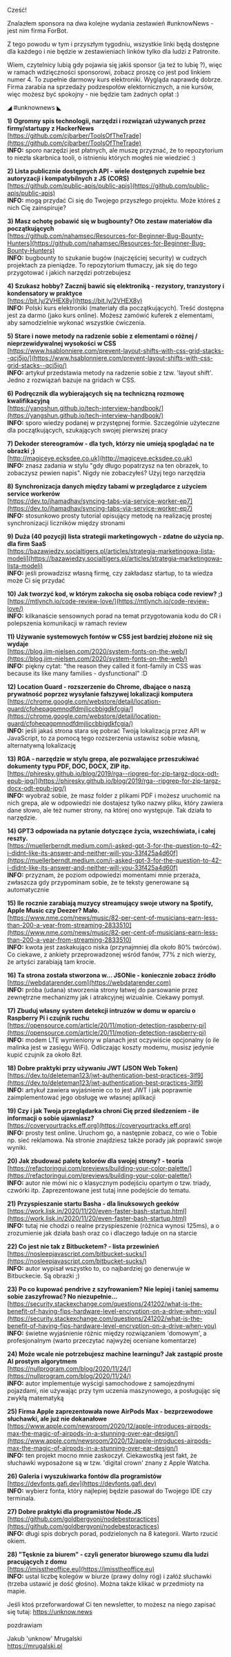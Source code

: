 Cześć!

Znalazłem sponsora na dwa kolejne wydania zestawień #unknowNews - jest nim firma ForBot.

Z tego powodu w tym i przyszłym tygodniu, wszystkie linki będą dostępne dla każdego i nie będzie w zestawieniach linków tylko dla ludzi z Patronite.

Wiem, czytelnicy lubią gdy pojawia się jakiś sponsor (ja też to lubię ?), więc w ramach wdzięczności sponsorowi, zobacz proszę co jest pod linkiem numer 4. To zupełnie darmowy kurs elektroniki. Wygląda naprawdę dobrze. Firma zarabia na sprzedaży podzespołów elektornicznych, a nie kursów, więc możesz być spokojny - nie będzie tam żadnych opłat :)

 

◢ #unknownews ◣


**1) Ogromny spis technologii, narzędzi i rozwiązań używanych przez firmy/startupy z HackerNews**  
[https://github.com/cjbarber/ToolsOfTheTrade](https://github.com/cjbarber/ToolsOfTheTrade)  
**INFO:** sporo narzędzi jest płatnych, ale muszę przyznać, że to repozytorium to niezła skarbnica tooli, o istnieniu których mogłeś nie wiedzieć :)  


**2) Lista publicznie dostępnych API - wiele dostępnych zupełnie bez autoryzacji i kompatybilnych z JS (CORS)**  
[https://github.com/public-apis/public-apis](https://github.com/public-apis/public-apis)  
**INFO:** mogą przydać Ci się do Twojego przyszłego projektu. Może któreś z nich Cię zainspiruje?  


**3) Masz ochotę pobawić się w bugbounty? Oto zestaw materiałów dla początkujących**  
[https://github.com/nahamsec/Resources-for-Beginner-Bug-Bounty-Hunters](https://github.com/nahamsec/Resources-for-Beginner-Bug-Bounty-Hunters)  
**INFO:** bugbounty to szukanie bugów (najczęściej security) w cudzych projektach za pieniądze. To repozytorium tłumaczy, jak się do tego przygotować i jakich narzędzi potrzebujesz  


**4) Szukasz hobby? Zacznij bawić się elektroniką - rezystory, tranzystory i kondensatory w praktyce**  
[https://bit.ly/2VHEX8y](https://bit.ly/2VHEX8y)  
**INFO:** Polski kurs elektroniki (materiały dla początkujących). Treść dostępna jest za darmo (jako kurs online). Możesz zamówić kuferek z elementami, aby samodzielnie wykonać wszystkie ćwiczenia.  


**5) Stare i nowe metody na radzenie sobie z elementami o różnej / nieprzewidywalnej wysokości w CSS**  
[https://www.hsablonniere.com/prevent-layout-shifts-with-css-grid-stacks--qcj5jo/](https://www.hsablonniere.com/prevent-layout-shifts-with-css-grid-stacks--qcj5jo/)  
**INFO:** artykuł przedstawia metody na radzenie sobie z tzw. 'layout shift'. Jedno z rozwiązań bazuje na gridach w CSS.  


**6) Podręcznik dla wybierających się na techniczną rozmowę kwalifikacyjną**  
[https://yangshun.github.io/tech-interview-handbook/](https://yangshun.github.io/tech-interview-handbook/)  
**INFO:** sporo wiedzy podanej w przystępnej formie. Szczególnie użyteczne dla początkujących, szukających swojej pierwszej pracy  


**7) Dekoder stereogramów - dla tych, którzy nie umieją spoglądać na te obrazki ;)**  
[http://magiceye.ecksdee.co.uk](http://magiceye.ecksdee.co.uk)  
**INFO:** znasz zadania w stylu "gdy długo popatrzysz na ten obrazek, to zobaczysz pewien napis". Nigdy nie zobaczyłeś? Użyj tego narzędzia  


**8) Synchronizacja danych między tabami w przeglądarce z użyciem service workerów**  
[https://dev.to/jhamadhav/syncing-tabs-via-service-worker-ep7](https://dev.to/jhamadhav/syncing-tabs-via-service-worker-ep7)  
**INFO:** stosunkowo prosty tutorial opisujący metodę na realizację prostej synchronizacji liczników między stronami  


**9) Duża (40 pozycji) lista strategii marketingowych - zdatne do użycia np. dla firm SaaS**  
[https://bazawiedzy.socialtigers.pl/articles/strategia-marketingowa-lista-modeli](https://bazawiedzy.socialtigers.pl/articles/strategia-marketingowa-lista-modeli)  
**INFO:** jeśli prowadzisz własną firmę, czy zakładasz startup, to ta wiedza może Ci się przydać  


**10) Jak tworzyć kod, w którym zakocha się osoba robiąca code review? ;)**  
[https://mtlynch.io/code-review-love/](https://mtlynch.io/code-review-love/)  
**INFO:** kilkanaście sensownych porad na temat przygotowania kodu do CR i polepszenia komunikacji w ramach review  


**11) Używanie systemowych fontów w CSS jest bardziej złożone niż się wydaje**  
[https://blog.jim-nielsen.com/2020/system-fonts-on-the-web/](https://blog.jim-nielsen.com/2020/system-fonts-on-the-web/)  
**INFO:** piękny cytat: "the reason they called it font-family in CSS was because its like many families - dysfunctional" :D  


**12) Location Guard - rozszerzenie do Chrome, dbające o naszą prywatność poprzez wysyłanie fałszywej lokalizacji komputera**  
[https://chrome.google.com/webstore/detail/location-guard/cfohepagpmnodfdmjliccbbigdkfcgia/](https://chrome.google.com/webstore/detail/location-guard/cfohepagpmnodfdmjliccbbigdkfcgia/)  
**INFO:** jeśli jakaś strona stara się pobrać Twoją lokalizacją przez API w JavaScript, to za pomocą tego rozszerzenia ustawisz sobie własną, alternatywną lokalizację  


**13) RGA - narzędzie w stylu grepa, ale pozwalające przeszukiwać dokumenty typu PDF, DOC, DOCX, ZIP itp.**  
[https://phiresky.github.io/blog/2019/rga--ripgrep-for-zip-targz-docx-odt-epub-jpg/](https://phiresky.github.io/blog/2019/rga--ripgrep-for-zip-targz-docx-odt-epub-jpg/)  
**INFO:** wyobraź sobie, że masz folder z plikami PDF i możesz uruchomić na nich grepa, ale w odpowiedzi nie dostajesz tylko nazwy pliku, który zawiera dane słowo, ale też numer strony, na której ono występuje. Tak działa to narzędzie.  


**14) GPT3 odpowiada na pytanie dotyczące życia, wszechświata, i całej reszty.**  
[https://muellerberndt.medium.com/i-asked-gpt-3-for-the-question-to-42-i-didnt-like-its-answer-and-neither-will-you-33f425a4d60f](https://muellerberndt.medium.com/i-asked-gpt-3-for-the-question-to-42-i-didnt-like-its-answer-and-neither-will-you-33f425a4d60f)  
**INFO:** przyznam, że poziom odpowiedzi momentami mnie przeraża, zwłaszcza gdy przypominam sobie, że te teksty generowane są automatycznie  


**15) Ile rocznie zarabiają muzycy streamujący swoje utwory na Spotify, Apple Music czy Deezer? Mało.**  
[https://www.nme.com/news/music/82-per-cent-of-musicians-earn-less-than-200-a-year-from-streaming-2833510](https://www.nme.com/news/music/82-per-cent-of-musicians-earn-less-than-200-a-year-from-streaming-2833510)  
**INFO:** kwota jest zaskakująco niska (przynajmniej dla około 80% twórców). Co ciekawe, z ankiety przeprowadzonej wśród fanów, 77% z nich wierzy, że artyści zarabiają tam krocie.  


**16) Ta strona została stworzona w... JSONie - koniecznie zobacz źródło**  
[https://webdatarender.com](https://webdatarender.com)  
**INFO:** próba (udana) stworzenia strony łatwej do parsowanie przez zewnętrzne mechanizmy jak i atrakcyjnej wizualnie. Ciekawy pomysł.  


**17) Zbuduj własny system detekcji intruzów w domu w oparciu o Raspberry Pi i czujnik ruchu**  
[https://opensource.com/article/20/11/motion-detection-raspberry-pi](https://opensource.com/article/20/11/motion-detection-raspberry-pi)  
**INFO:** modem LTE wymieniony w planach jest oczywiście opcjonalny (o ile malinka jest w zasięgu WiFi). Odliczając koszty modemu, musisz jedynie kupić czujnik za około 8zł.  


**18) Dobre praktyki przy używaniu JWT (JSON Web Token)**  
[https://dev.to/deleteman123/jwt-authentication-best-practices-3lf9](https://dev.to/deleteman123/jwt-authentication-best-practices-3lf9)  
**INFO:** artykuł zawiera wyjaśnienie co to jest JWT i jak poprawnie zaimplementować jego obsługę we własnej aplikacji  


**19) Czy i jak Twoja przeglądarka chroni Cię przed śledzeniem - ile informacji o sobie ujawniasz?**  
[https://coveryourtracks.eff.org](https://coveryourtracks.eff.org)  
**INFO:** prosty test online. Uruchom go, a następnie zobacz, co wie o Tobie np. sieć reklamowa. Na stronie znajdziesz także porady jak poprawić swoje wyniki.  


**20) Jak zbudować paletę kolorów dla swojej strony? - teoria**  
[https://refactoringui.com/previews/building-your-color-palette/](https://refactoringui.com/previews/building-your-color-palette/)  
**INFO:** autor nie mówi nic o klasycznym podejściu opartym o tzw. triady, czwórki itp. Zaprezentowane jest tutaj inne podejście do tematu.  


**21) Przyspieszanie startu Basha - dla linuksowych geeków**  
[https://work.lisk.in/2020/11/20/even-faster-bash-startup.html](https://work.lisk.in/2020/11/20/even-faster-bash-startup.html)  
**INFO:** tutaj nie chodzi o realne przyspieszenie (różnica wynosi 125ms), a o zrozumienie jak działa bash oraz co i dlaczego ładuje on na starcie  


**22) Co jest nie tak z Bitbucketem? - lista przewinień**  
[https://nosleepjavascript.com/bitbucket-sucks/](https://nosleepjavascript.com/bitbucket-sucks/)  
**INFO:** autor wypisał wszystko to, co najbardziej go denerwuje w Bitbuckecie. Są obrazki ;)  


**23) Po co kupować pendrive z szyfrowaniem? Nie lepiej i taniej samemu sobie zaszyfrować? No niezupełnie...**  
[https://security.stackexchange.com/questions/241202/what-is-the-benefit-of-having-fips-hardware-level-encryption-on-a-drive-when-you](https://security.stackexchange.com/questions/241202/what-is-the-benefit-of-having-fips-hardware-level-encryption-on-a-drive-when-you)  
**INFO:** świetne wyjaśnienie różnic między rozwiązaniem 'domowym', a profesjonalnym (warto przeczytać najwyżej oceniane komentarze)  


**24) Może wcale nie potrzebujesz machine learningu? Jak zastąpić proste AI prostym algorytmem**  
[https://nullprogram.com/blog/2020/11/24/](https://nullprogram.com/blog/2020/11/24/)  
**INFO:** autor implementuje wyścigi samochodowe z samojezdnymi pojazdami, nie używając przy tym uczenia maszynowego, a posługując się zwykłą matematyką  


**25) Firma Apple zaprezentowała nowe AirPods Max - bezprzewodowe słuchawki, ale już nie dokanałowe**  
[https://www.apple.com/newsroom/2020/12/apple-introduces-airpods-max-the-magic-of-airpods-in-a-stunning-over-ear-design/](https://www.apple.com/newsroom/2020/12/apple-introduces-airpods-max-the-magic-of-airpods-in-a-stunning-over-ear-design/)  
**INFO:** ten projekt mocno mnie zaskoczył. Ciekawostką jest fakt, że słuchawki wyposażone są w tzw. 'digital crown' znany z Apple Watcha.  


**26) Galeria i wyszukiwarka fontów dla programistów**  
[https://devfonts.gafi.dev](https://devfonts.gafi.dev)  
**INFO:** wybierz fonta, który najlepiej będzie pasował do Twojego IDE czy terminala.  


**27) Dobre praktyki dla programistów Node.JS**  
[https://github.com/goldbergyoni/nodebestpractices](https://github.com/goldbergyoni/nodebestpractices)  
**INFO:** długi spis dobrych porad, podzielonych na 8 kategorii. Warto rzucić okiem.  


**28) "Tęsknie za biurem" - czyli generator biurowego szumu dla ludzi pracujących z domu**  
[https://imisstheoffice.eu](https://imisstheoffice.eu)  
**INFO:** ustal liczbę kolegów w biurze (prawy dolny róg) i załóż słuchawki (trzeba ustawić je dość głośno). Można także klikać w przedmioty na mapie.  


 

Jeśli ktoś przeforwardował Ci ten newsletter, to możesz na niego zapisać się tutaj: https://unknow.news

 
pozdrawiam

Jakub 'unknow' Mrugalski  
https://mrugalski.pl